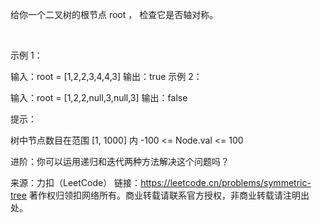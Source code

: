 给你一个二叉树的根节点 root ， 检查它是否轴对称。

 

示例 1：


输入：root = [1,2,2,3,4,4,3]
输出：true
示例 2：


输入：root = [1,2,2,null,3,null,3]
输出：false
 

提示：

树中节点数目在范围 [1, 1000] 内
-100 <= Node.val <= 100
 

进阶：你可以运用递归和迭代两种方法解决这个问题吗？

来源：力扣（LeetCode）
链接：https://leetcode.cn/problems/symmetric-tree
著作权归领扣网络所有。商业转载请联系官方授权，非商业转载请注明出处。